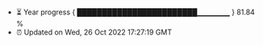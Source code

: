 - ⏳ Year progress { ████████████████████████▁▁▁▁▁▁ } 81.84 %
- ⏰ Updated on Wed, 26 Oct 2022 17:27:19 GMT

